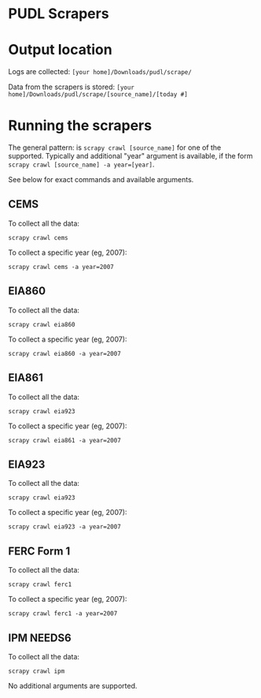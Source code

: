 # PUDL Scrapers


# Output location

Logs are collected:
`[your home]/Downloads/pudl/scrape/`

Data from the scrapers is stored: 
`[your home]/Downloads/pudl/scrape/[source_name]/[today #]`


# Running the scrapers

The general pattern: is `scrapy crawl [source_name]` for one of the supported.
Typically and additional "year" argument is available,
if the form `scrapy crawl [source_name] -a year=[year]`.  


See below for exact commands and available arguments.


## CEMS

To collect all the data:

`scrapy crawl cems`

To collect a specific year (eg, 2007):

`scrapy crawl cems -a year=2007`


## EIA860

To collect all the data:

`scrapy crawl eia860`

To collect a specific year (eg, 2007):

`scrapy crawl eia860 -a year=2007`


## EIA861

To collect all the data:

`scrapy crawl eia923`

To collect a specific year (eg, 2007):

`scrapy crawl eia861 -a year=2007`


## EIA923

To collect all the data:

`scrapy crawl eia923`

To collect a specific year (eg, 2007):

`scrapy crawl eia923 -a year=2007`


## FERC Form 1

To collect all the data:

`scrapy crawl ferc1`

To collect a specific year (eg, 2007):

`scrapy crawl ferc1 -a year=2007`


## IPM NEEDS6

To collect all the data:

`scrapy crawl ipm`

No additional arguments are supported.
